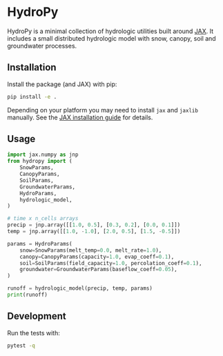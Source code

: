 # HydroPy

HydroPy is a minimal collection of hydrologic utilities built around
[JAX](https://github.com/google/jax). It includes a small distributed
hydrologic model with snow, canopy, soil and groundwater processes.


## Installation

Install the package (and JAX) with pip:

```bash
pip install -e .
```

Depending on your platform you may need to install `jax` and `jaxlib`
manually. See the [JAX installation guide](https://github.com/google/jax#installation)
for details.

## Usage

```python
import jax.numpy as jnp
from hydropy import (
    SnowParams,
    CanopyParams,
    SoilParams,
    GroundwaterParams,
    HydroParams,
    hydrologic_model,
)

# time x n_cells arrays
precip = jnp.array([[1.0, 0.5], [0.3, 0.2], [0.0, 0.1]])
temp = jnp.array([[1.0, -1.0], [2.0, 0.5], [1.5, -0.5]])

params = HydroParams(
    snow=SnowParams(melt_temp=0.0, melt_rate=1.0),
    canopy=CanopyParams(capacity=1.0, evap_coeff=0.1),
    soil=SoilParams(field_capacity=1.0, percolation_coeff=0.1),
    groundwater=GroundwaterParams(baseflow_coeff=0.05),
)

runoff = hydrologic_model(precip, temp, params)
print(runoff)
```

## Development

Run the tests with:

```bash
pytest -q
```
